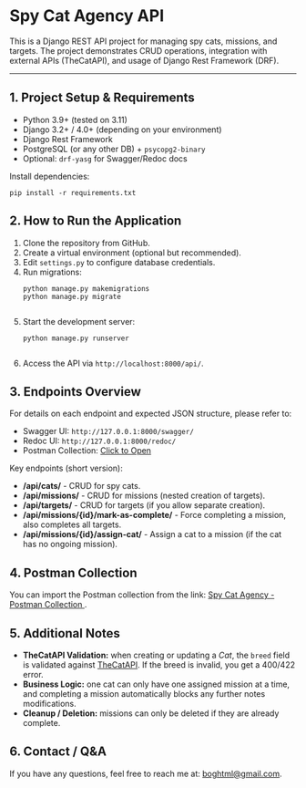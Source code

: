 <!DOCTYPE html>
<html>
<head>
    <meta charset="utf-8" />
    <title>Spy Cat Agency Project - README</title>
</head>
<body>

<h1>Spy Cat Agency API</h1>

<p>
  This is a Django REST API project for managing spy cats, missions, and targets.
  The project demonstrates CRUD operations, integration with external APIs (TheCatAPI), 
  and usage of Django Rest Framework (DRF).
</p>

<hr>

<h2>1. Project Setup & Requirements</h2>
<ul>
  <li>Python 3.9+ (tested on 3.11)</li>
  <li>Django 3.2+ / 4.0+ (depending on your environment)</li>
  <li>Django Rest Framework</li>
  <li>PostgreSQL (or any other DB) + <code>psycopg2-binary</code></li>
  <li>Optional: <code>drf-yasg</code> for Swagger/Redoc docs</li>
</ul>

<p>Install dependencies:</p>
<pre><code>pip install -r requirements.txt
</code></pre>

<h2>2. How to Run the Application</h2>
<ol>
  <li>Clone the repository from GitHub.</li>
  <li>Create a virtual environment (optional but recommended).</li>
  <li>Edit <code>settings.py</code> to configure database credentials.</li>
  <li>Run migrations:
    <pre><code>python manage.py makemigrations
python manage.py migrate
    </code></pre>
  </li>
  <li>Start the development server:
    <pre><code>python manage.py runserver
    </code></pre>
  </li>
  <li>Access the API via <code>http://localhost:8000/api/</code>.</li>
</ol>

<h2>3. Endpoints Overview</h2>
<p>
  For details on each endpoint and expected JSON structure, please refer to:
</p>
<ul>
  <li>Swagger UI: <code>http://127.0.0.1:8000/swagger/</code></li>
  <li>Redoc UI: <code>http://127.0.0.1:8000/redoc/</code></li>
  <li>Postman Collection: 
    <a href="https://educational-platform-7691.postman.co/workspace/Educational-Platform-Workspace~ce1508d2-7c2d-4b4e-8913-47b8a5cec381/collection/37235075-0a503a26-ba3b-40e4-91da-8e0b0902f3f7?action=share&creator=37235075">
      Click to Open
    </a>
  </li>
</ul>

<p>Key endpoints (short version):</p>
<ul>
  <li><strong>/api/cats/</strong> - CRUD for spy cats.</li>
  <li><strong>/api/missions/</strong> - CRUD for missions (nested creation of targets).</li>
  <li><strong>/api/targets/</strong> - CRUD for targets (if you allow separate creation).</li>
  <li><strong>/api/missions/{id}/mark-as-complete/</strong> - Force completing a mission, also completes all targets.</li>
  <li><strong>/api/missions/{id}/assign-cat/</strong> - Assign a cat to a mission (if the cat has no ongoing mission).</li>
</ul>

<h2>4. Postman Collection</h2>
<p>
  You can import the Postman collection from the link:
  <a href="https://educational-platform-7691.postman.co/workspace/Educational-Platform-Workspace~ce1508d2-7c2d-4b4e-8913-47b8a5cec381/collection/37235075-0a503a26-ba3b-40e4-91da-8e0b0902f3f7?action=share&creator=37235075" target="_blank">
    Spy Cat Agency - Postman Collection
  </a>.
</p>

<h2>5. Additional Notes</h2>
<ul>
  <li>
    <strong>TheCatAPI Validation:</strong> when creating or updating a <em>Cat</em>, 
    the <code>breed</code> field is validated against 
    <a href="https://api.thecatapi.com/v1/breeds">TheCatAPI</a>. 
    If the breed is invalid, you get a 400/422 error.
  </li>
  <li>
    <strong>Business Logic:</strong> 
    one cat can only have one assigned mission at a time, 
    and completing a mission automatically blocks any further notes modifications.
  </li>
  <li>
    <strong>Cleanup / Deletion:</strong> 
    missions can only be deleted if they are already complete.
  </li>
</ul>

<h2>6. Contact / Q&A</h2>
<p>
  If you have any questions, feel free to reach me at: 
  <a href="mailto:boghtml@gmail.com">boghtml@gmail.com</a>.
</p>

</body>
</html>
